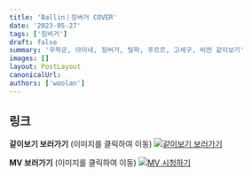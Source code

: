 ```yaml
---
title: 'Ballinㅣ징버거 COVER'
date: '2023-05-27'
tags: ['징버거']
draft: false
summary: '우왁굳, 아이네, 징버거, 릴파, 주르르, 고세구, 비챤 같이보기'
images: []
layout: PostLayout
canonicalUrl:
authors: ['woolan']
---
```


## 링크

**같이보기 보러가기** (이미지를 클릭하여 이동)
[![같이보기 보러가기](https://cdn.discordapp.com/attachments/1136601898116464710/1137050327938506852/logo.png)](https://cafe.naver.com/steamindiegame/11344391)

**MV 보러가기** (이미지를 클릭하여 이동)
[![MV 시청하기](https://i.ytimg.com/vi/eWaBljLkd08/maxresdefault.jpg)](https://youtu.be/eWaBljLkd08)
